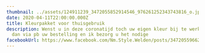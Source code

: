 ```yaml
---
thumbnail: ../assets/124911239_3472055852914546_976261252343743816_o.jpg
date: 2020-04-11T22:00:00.000Z
title: Kleurpakket voor thuisgebruik
description: Wenst u in deze coronatijd toch uw eigen kleur bij te werken, doe
  dan via pb uw bestelling en ik bezorg u het nodige
facebookUrl: https://www.facebook.com/Nm.Style.Welden/posts/3472055966247868
---
```

